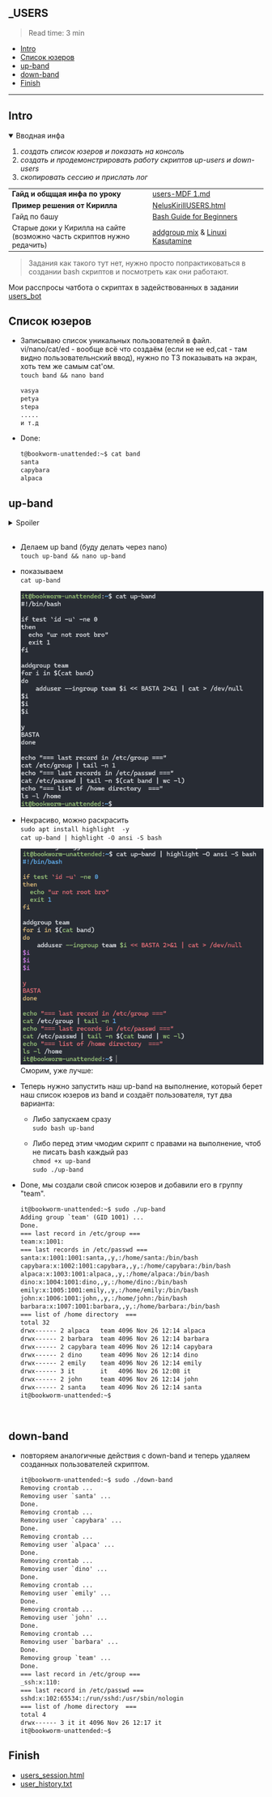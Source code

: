 ## _USERS

> Read time: 3 min

- [Intro](#intro)
- [Список юзеров](#список-юзеров)
- [up-band](#up-band)
- [down-band](#down-band)
- [Finish](#finish)

* * *

## Intro

<details open="open"><summary>Вводная инфа</summary>

1.  *создать список юзеров и показать на консоль*
2.  *создать и продемонстрировать работу скриптов up-users и down-users*
3.  *скопировать сессию и прислать лог*

|     |     |
| --- | --- |
| **Гайд и общщая инфа по уроку** | [users-MDF 1.md](_resources/users-MDF%201.md) |
| **Пример решения от Кирилла** | [NelusKirillUSERS.html](_resources/NelusKirillUSERS.html) |
| Гайд по башу | [Bash Guide for Beginners](https://tldp.org/LDP/Bash-Beginners-Guide/) |
| Старые доки у Кирилла на сайте  <br>(возможно часть скриптов нужно редачить) | [addgroup mix](http://kirill.tpt.edu.ee/kasutajad-MB4.html) & [Linuxi Kasutamine](http://kirill.tpt.edu.ee/SUMMARY-USEUNIX.html) |

</details>

> Задания как такого тут нет, нужно просто попрактиковаться в создании bash скриптов и посмотреть как они работают.

Мои расспросы чатбота о скриптах в задействованных в задании [users\_bot](users_bot.md)

## Список юзеров

- Записываю список уникальных пользователей в файл.  vi/nano/cat/ed - вообще всё что создаём (если не не ed,cat - там видно пользовательнский ввод), нужно по ТЗ показывать на экран, хоть тем же самым cat'ом.  
    `touch band && nano band`
    
    ```text
    vasya
    petya  
    stepa  
    .....  
    и т.д
    ```
    
- Done:
    
    ```text
    t@bookworm-unattended:~$ cat band
    santa
    capybara
    alpaca
    ```
    

## up-band

<details><summary>Spoiler</summary>Очень долго тупил с этим моментом, т.к у меня не создавались пользователи по up-band, из-за того что в моём скрипте были пользователи с первой большой буквой. Изначально не понимал в чём дело, т.к вывод скрипта не выводит  ошибку при создании пользователя, а подавляет вывод ошибок отправляя в `/dev/null , при этом продолжал дальнейшее своё выполнение, правда какой в этом толк в таком случае ?)</details> 

- Делаем up band (буду делать через nano)  
    `touch up-band && nano up-band`
    
- показываем  
    `cat up-band`
    
    ![e73df4dce4a69c00c6c35d6b3e5e6999.png](_resources/e73df4dce4a69c00c6c35d6b3e5e6999.png)
    
- Некрасиво, можно раскрасить  
    `sudo apt install highlight  -y`  
    `cat up-band | highlight -O ansi -S bash`
    
    ![002b437189876b6084182cdf4fbce3a9.png](_resources/002b437189876b6084182cdf4fbce3a9.png)  
    Сморим, уже лучше:
    
- Теперь нужно запустить наш up-band на выполнение, который берет наш список юзеров из band и создаёт пользователя, тут два варианта:
    
    - Либо запускаем сразу  
        `sudo bash up-band`
        
    - Либо перед этим чмодим скрипт с правами на выполнение, чтоб не писать bash каждый раз  
        `chmod +x up-band`  
        `sudo ./up-band`
        
- Done, мы создали свой список юзеров и добавили его в группу "team".
    
    ```text
    it@bookworm-unattended:~$ sudo ./up-band
    Adding group `team' (GID 1001) ...
    Done.
    === last record in /etc/group ===
    team:x:1001:
    === last records in /etc/passwd ===
    santa:x:1001:1001:santa,,y,:/home/santa:/bin/bash
    capybara:x:1002:1001:capybara,,y,:/home/capybara:/bin/bash
    alpaca:x:1003:1001:alpaca,,y,:/home/alpaca:/bin/bash
    dino:x:1004:1001:dino,,y,:/home/dino:/bin/bash
    emily:x:1005:1001:emily,,y,:/home/emily:/bin/bash
    john:x:1006:1001:john,,y,:/home/john:/bin/bash
    barbara:x:1007:1001:barbara,,y,:/home/barbara:/bin/bash
    === list of /home directory  ===
    total 32
    drwx------ 2 alpaca   team 4096 Nov 26 12:14 alpaca
    drwx------ 2 barbara  team 4096 Nov 26 12:14 barbara
    drwx------ 2 capybara team 4096 Nov 26 12:14 capybara
    drwx------ 2 dino     team 4096 Nov 26 12:14 dino
    drwx------ 2 emily    team 4096 Nov 26 12:14 emily
    drwx------ 3 it       it   4096 Nov 26 12:08 it
    drwx------ 2 john     team 4096 Nov 26 12:14 john
    drwx------ 2 santa    team 4096 Nov 26 12:14 santa
    it@bookworm-unattended:~$
    ```
    

&nbsp;

## down-band

- повторяем аналогичные действия с down-band и теперь удаляем созданных пользователей скриптом.
    
    ```text
    it@bookworm-unattended:~$ sudo ./down-band
    Removing crontab ...
    Removing user `santa' ...
    Done.
    Removing crontab ...
    Removing user `capybara' ...
    Done.
    Removing crontab ...
    Removing user `alpaca' ...
    Done.
    Removing crontab ...
    Removing user `dino' ...
    Done.
    Removing crontab ...
    Removing user `emily' ...
    Done.
    Removing crontab ...
    Removing user `john' ...
    Done.
    Removing crontab ...
    Removing user `barbara' ...
    Done.
    Removing group `team' ...
    Done.
    === last record in /etc/group ===
    _ssh:x:110:
    === last record in /etc/passwd ===
    sshd:x:102:65534::/run/sshd:/usr/sbin/nologin
    === list of /home directory  ===
    total 4
    drwx------ 3 it it 4096 Nov 26 12:17 it
    it@bookworm-unattended:~$
    ```
    

## Finish

- [users\_session.html](https://xprgclr.github.io/tpt/users/)
- [user\_history.txt](_resources/user_history.txt)
